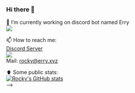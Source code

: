 ### Hi there 👋

🔭 I’m currently working on discord bot named Erry</br>
![](https://discord.c99.nl/widget/theme-1/924922244436750406.png) </br>

📫 How to reach me: </br>
[Discord Server](https://discord.fish/undefined)</br>
![](https://discord.c99.nl/widget/theme-1/913117505541775420.png) </br>
Mail: rocky@erry.xyz

⬆️ Some public stats:</br>
[![Rocky's GitHub stats](https://github-readme-stats.vercel.app/api?username=Rocky-pup&show_icons=true&theme=merko)](https://github.com/anuraghazra/github-readme-stats)</br>
-->
